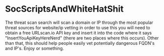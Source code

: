 # SocScriptsAndWhiteHatShit

The threat scan search will scan a domain or IP through the most popular threat sources for website/ip vetting in order to use this you will need to obtain a free URLscan.io API key and insert it into the code where it says "InsertYouApiKeyHereNerd" (there are two places where this occurs). Other than that, this should help people easily vet potentially dangerous FQDN's and IP's. Enjoy or something.
